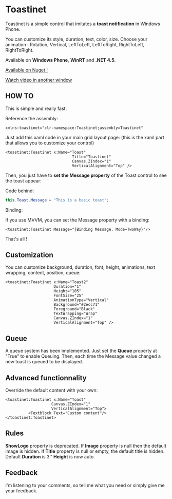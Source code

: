 # Toastinet

Toastinet is a simple control that imitates a **toast notification** in Windows Phone.

You can customize its style, duration, text, color, size. 
Choose your animation : Rotation, Vertical, LeftToLeft, LeftToRight, RightToLeft, RightToRight.

Available on **Windows Phone**, **WinRT** and **.NET 4.5**.

[Available on Nuget !](http://nuget.org/packages/Toastinet/)

[Watch video  in another window](http://www.youtube.com/watch?v=pUOl8wUg3-k)

## HOW TO

This is simple and really fast.

Reference the assembly:

```xaml
xmlns:toastinet="clr-namespace:Toastinet;assembly=Toastinet"
```

Just add this xaml code in your main grid layout page: (this is the xaml part that allows you to customize your control)

```xaml
<toastinet:Toastinet x:Name="Toast"
                             Title="Toastinet"
                             Canvas.ZIndex="1"
                             VerticalAlignment="Top" />
```

Then, you just have to **set the Message property** of the Toast control to see the toast appear:

Code behind:

```c#
this.Toast.Message = "This is a basic toast";
```

Binding:

If you use MVVM, you can set the Message property with a binding: 

```xaml
<toastinet:Toastinet Message="{Binding Message, Mode=TwoWay}"/>
```

That's all !

## Customization

You can customize background, duration, font, height, animations, text wrapping, content, position, queue:

```xaml
<toastinet:Toastinet x:Name="Toast2"
                     Duration="1"
                     Height="105"
                     FontSize="25"
                     AnimationType="Vertical"
                     Background="#2ecc71"
                     Foreground="Black"
                     TextWrapping="Wrap"
                     Canvas.ZIndex="1"
                     VerticalAlignment="Top" />
```

## Queue

A queue system has been implemented.
Just set the **Queue** property at "True" to enable Queuing.
Then, each time the Message value changed a new toast is queued to be displayed.

## Advanced functionnality

Override the default content with your own:

```xaml
<toastinet:Toastinet x:Name="Toast"
                    Canvas.ZIndex="1"
                    VerticalAlignment="Top">
          <Textblock Text="Custom content"/>
</toastinet:Toastinet>
```

## Rules

**ShowLogo** property is deprecated.
If **Image** property is null then the default image is hidden.
If **Title** property is null or empty, the default title is hidden.
Default **Duration** is 3''
**Height** is now auto.

## Feedback

I'm listening to your comments, so tell me what you need or simply give me your feedback.
